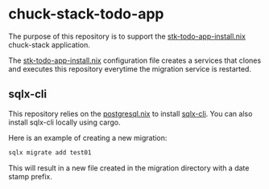 # chuck-stack-todo-app 

The purpose of this repository is to support the [stk-todo-app-install.nix](https://github.com/chuckstack/chuck-stack-nix/blob/main/stk-todo-app-install.nix) chuck-stack application. 

The [stk-todo-app-install.nix](https://github.com/chuckstack/chuck-stack-nix/blob/main/stk-todo-app-install.nix) configuration file creates a services that clones and executes this repository everytime the migration service is restarted.

## sqlx-cli

This repository relies on the [postgresql.nix](https://github.com/chuckstack/chuck-stack-nix/blob/main/postgresql.nix) to install [sqlx-cli](https://github.com/launchbadge/sqlx/tree/main/sqlx-cli). You can also install sqlx-cli locally using cargo.

Here is an example of creating a new migration:

```bash
sqlx migrate add test01
```

This will result in a new file created in the migration directory with a date stamp prefix.
